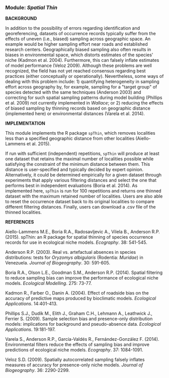 ### **Module:** ***Spatial Thin***

**BACKGROUND**

In addition to the possibility of errors regarding identification and georeferencing, datasets of occurrence records typically suffer from the effects of uneven (i.e., biased) sampling across geographic space. An example would be higher sampling effort near roads and established research centers. Geographically biased sampling also often results in biases in environmental space, which distorts estimates of the species' niche (Kadmon et al. 2004). Furthermore, this can falsely inflate estimates of model performance (Veloz 2009). Although these problems are well recognized, the field has not yet reached consensus regarding best practices (either conceptually or operationally). Nevertheless, some ways of dealing with this problem include: 1) quantifying heterogeneity in sampling effort across geography by, for example, sampling for a "target group" of species detected with the same techniques (Anderson 2003) and correcting for such spatial sampling patterns during model building (Phillips et al. 2009) not currently implemented in *Wallace*; or 2) reducing the effects of biased sampling by thinning records based on geographic distance (implemented here) or environmental distances (Varela et al. 2014).

**IMPLEMENTATION**

This module implements the R package `spThin`, which removes localities less than a specified geographic distance from other localities (Aiello-Lammens et al. 2015). 

If run with sufficient (independent) repetitions, `spThin` will produce at least one dataset that retains the maximal number of localities possible while satisfying the constraint of the minimum distance between them. This distance is user-specified and typically decided by expert opinion. Alternatively, it could be determined empirically for a given dataset through experiments that apply various filtering distances and select the one that performs best in independent evaluations (Boria et al. 2014). As implemented here, `spThin` is run for 100 repetitions and returns one thinned dataset with the maximum retained number of localities. Users are also able to reset the occurrence dataset back to its original localities to compare different filtering distances. Finally, users can download a .csv file of the thinned localities.

**REFERENCES**

Aiello-Lammens M.E., Boria R.A., Radosavljevic A., Vilela B., Anderson R.P. (2015). spThin: an R package for spatial thinning of species occurrence records for use in ecological niche models. *Ecography*. 38: 541-545.

Anderson R.P. (2003). Real vs. artefactual absences in species distributions: tests for *Oryzomys albigularis* (Rodentia: *Muridae*) in Venezuela. *Journal of Biogeography*. 30: 591-605.

Boria R.A., Olson L.E., Goodman S.M., Anderson R.P. (2014). Spatial filtering to reduce sampling bias can improve the performance of ecological niche models. *Ecological Modelling*. 275: 73-77.

Kadmon R., Farber O., Danin A. (2004). Effect of roadside bias on the accuracy of predictive maps produced by bioclimatic models. *Ecological Applications*. 14:401-413.

Phillips S.J., Dudík M., Elith J., Graham C.H., Lehmann A., Leathwick J., Ferrier S. (2009). Sample selection bias and presence-only distribution models: implications for background and pseudo-absence data. *Ecological Applications*. 19:181-197.

Varela S., Anderson R.P., García-Valdés R., Fernández-González F. (2014). Environmental filters reduce the effects of sampling bias and improve predictions of ecological niche models. *Ecography*. 37: 1084-1091.

Veloz S.D. (2009). Spatially autocorrelated sampling falsely inflates measures of accuracy for presence-only niche models. *Journal of Biogeography*. 36: 2290-2299.
